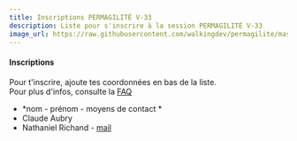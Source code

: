 ```yaml
---
title: Inscriptions PERMAGILITÉ V-33
description: Liste pour s'inscrire à la session PERMAGILITÉ V-33
image_url: https://raw.githubusercontent.com/walkingdev/permagilite/master/media/banner.jpg
---
```


#### Inscriptions

Pour t'inscrire, ajoute tes coordonnées en bas de la liste.  
Pour plus d'infos, consulte la [FAQ](http://walkingdev.fr/#walkingdev/permagilite/blob/master/v33/faq.md)  

* *nom - prénom - moyens de contact *
* Claude Aubry
* Nathaniel Richand - [mail](mailto:nrichand@gmail.com)
